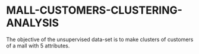 # MALL-CUSTOMERS-CLUSTERING-ANALYSIS
The objective of the unsupervised data-set is to make clusters of customers of a mall with 5 attributes.
